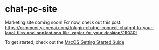 # chat-pc-site
Marketing site coming soon! For now, check out this post: https://community.openai.com/t/plugin-chatpc-connect-chatgpt-to-your-local-files-and-applications-like-zapier-for-your-desktop/250391

To get started, check out the [MacOS Getting Started Guide](/docs/macos/getting-started/)